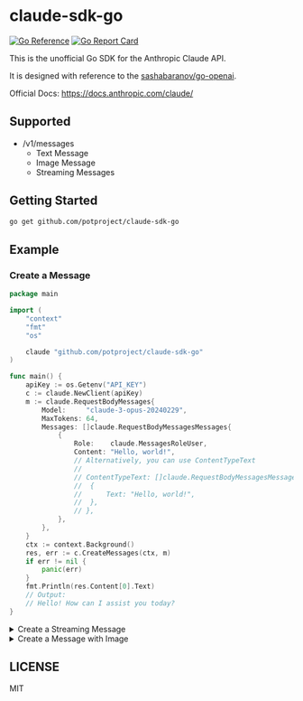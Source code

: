 # claude-sdk-go
[![Go Reference](https://pkg.go.dev/badge/github.com/potproject/claude-sdk-go.svg)](https://pkg.go.dev/github.com/potproject/claude-sdk-go)
[![Go Report Card](https://goreportcard.com/badge/github.com/potproject/claude-sdk-go)](https://goreportcard.com/report/github.com/potproject/claude-sdk-go)

This is the unofficial Go SDK for the Anthropic Claude API.

It is designed with reference to the [sashabaranov/go-openai](https://github.com/sashabaranov/go-openai).

Official Docs: https://docs.anthropic.com/claude/

## Supported
* /v1/messages
  * Text Message
  * Image Message
  * Streaming Messages

## Getting Started
```bash
go get github.com/potproject/claude-sdk-go
```

## Example
### Create a Message
```go
package main

import (
	"context"
	"fmt"
	"os"

	claude "github.com/potproject/claude-sdk-go"
)

func main() {
	apiKey := os.Getenv("API_KEY")
	c := claude.NewClient(apiKey)
	m := claude.RequestBodyMessages{
		Model:     "claude-3-opus-20240229",
		MaxTokens: 64,
		Messages: []claude.RequestBodyMessagesMessages{
			{
				Role:    claude.MessagesRoleUser,
				Content: "Hello, world!",
				// Alternatively, you can use ContentTypeText
				//
				// ContentTypeText: []claude.RequestBodyMessagesMessagesContentTypeText{
				// 	{
				// 		Text: "Hello, world!",
				// 	},
				// },
			},
		},
	}
	ctx := context.Background()
	res, err := c.CreateMessages(ctx, m)
	if err != nil {
		panic(err)
	}
	fmt.Println(res.Content[0].Text)
	// Output:
	// Hello! How can I assist you today?
}

```

<details>
<summary>Create a Streaming Message</summary>

### Create a Streaming Message
```go
package main

import (
	"context"
	"errors"
	"fmt"
	"io"
	"os"

	claude "github.com/potproject/claude-sdk-go"
)

func main() {
	apiKey := os.Getenv("API_KEY")
	c := claude.NewClient(apiKey)
	m := claude.RequestBodyMessages{
		Model:     "claude-3-opus-20240229",
		MaxTokens: 64,
		Messages: []claude.RequestBodyMessagesMessages{
			{
				Role:    claude.MessagesRoleUser,
				Content: "Hello, world!",
			},
		},
	}
	ctx := context.Background()
	stream, err := c.CreateMessagesStream(ctx, m)
	if err != nil {
		panic(err)
	}
	defer stream.Close()
	for {
		res, err := stream.Recv()
		if errors.Is(err, io.EOF) {
			break
		}
		if err != nil {
			panic(err)
		}
		fmt.Printf("%s", res.Content[0].Text)
	}
	fmt.Println()
	// Output:
	// Hello! How can I assist you today?
	//
}

```

</details>

<details>
<summary>Create a Message with Image</summary>

### Create a Message with Image
```go
package main

import (
	"context"
	"fmt"
	"os"

	claude "github.com/potproject/claude-sdk-go"
)

func main() {
	apiKey := os.Getenv("API_KEY")
	c := claude.NewClient(apiKey)
	m := claude.RequestBodyMessages{
		Model:     "claude-3-opus-20240229",
		MaxTokens: 1024,
		Messages: []claude.RequestBodyMessagesMessages{
			{
				Role: claude.MessagesRoleUser,
				ContentTypeImage: []claude.RequestBodyMessagesMessagesContentTypeImage{
					{
						Source: claude.RequestBodyMessagesMessagesContentTypeImageSource{
							Type:      "base64",
							MediaType: "image/png",
							Data:      "iVBORw0KG...",
						},
					},
				},
			},
		},
	}
	ctx := context.Background()
	res, err := c.CreateMessages(ctx, m)
	if err != nil {
		panic(err)
	}
	fmt.Println(res.Content[0].Text)
}

```

</details>

## LICENSE
MIT